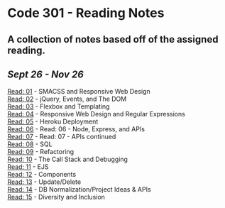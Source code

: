 # Code 301 - Reading Notes
## A collection of notes based off of the assigned reading.  
## *Sept 26 - Nov 26*

[Read: 01](read01.md) - SMACSS and Responsive Web Design  
[Read: 02](read02.md) - jQuery, Events, and The DOM  
[Read: 03](read03.md) - Flexbox and Templating  
[Read: 04](read04.md) - Responsive Web Design and Regular Expressions  
[Read: 05](read05.md) - Heroku Deployment  
[Read: 06](read06.md) - Read: 06 - Node, Express, and APIs  
[Read: 07](read07.md) - Read: 07 - APIs continued  
[Read: 08](read08.md) - SQL  
[Read: 09](read09.md) - Refactoring  
[Read: 10](read10.md) - The Call Stack and Debugging  
[Read: 11](read11.md) - EJS  
[Read: 12](read12.md) - Components  
[Read: 13](read13.md) - Update/Delete  
[Read: 14](read14.md) - DB Normalization/Project Ideas & APIs  
[Read: 15](read15.md) - Diversity and Inclusion  


